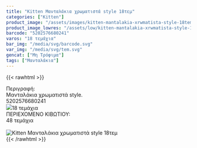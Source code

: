 ```yaml
---
title: "Kitten Μανταλάκια χρωματιστά style 18τεμ"
categories: ["Kitten"]
product_image: "/assets/images/kitten-mantalakia-xrwmatista-style-18tem.jpg"
product_image_lowres: "/assets/low/kitten-mantalakia-xrwmatista-style-18tem.jpg"
barcode: "5202576680241"
varos: "18 τεμάχια"
bar_img: "/media/svg/barcode.svg"
var_img: "/media/svg/tem.svg"
gencat: ["Μη Τρόφιμα"]
tags: ["Μανταλάκια"]
---
```

{{< rawhtml >}}

<div class="sload218"><div class="product"><div id="sistatika">Περιγραφή:</div><div class="alltext">Μανταλάκια χρωματιστά style.</div><div id="barcode"><div id="barimage1"></div><span id="bartext">5202576680241</span></div><div id="varos"><div id="varosimage" style="margin:0"><img src="/media/icons/tem.png"><span id="varostext">18 τεμάχια</span></div></div><div id="kivotio">ΠΕΡΙΕΧΟΜΕΝΟ ΚΙΒΩΤΙΟΥ:<br>48 τεμάχια</div><br><div class="pimg"><img alt="Kitten Μανταλάκια χρωματιστά style 18τεμ" title="Kitten Μανταλάκια χρωματιστά style 18τεμ" src="/assets/images/kitten-mantalakia-xrwmatista-style-18tem.jpg"></div></div></div>
{{< /rawhtml >}}


